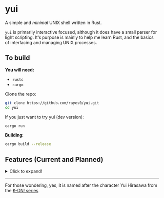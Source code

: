 # yui

A simple and *minimal* UNIX shell written in Rust.

`yui` is primarily interactive focused, although it does have a small parser for light scripting. It's purpose is mainly to help me learn Rust, and the basics of interfacing and managing UNIX processes.

## To build

**You will need:**

- `rustc`
- `cargo`

Clone the repo:

```sh
git clone https://github.com/rayes0/yui.git
cd yui
```

If you just want to try yui (dev version):

```sh
cargo run
```

**Building**:

```sh
cargo build --release
```

## Features (Current and Planned)

<details>
<summary>Click to expand!</summary>

**Core**

- [ ] *Documentation*
- [X] Run basic commands with args
- [X] Quoted strings: `""` and `''`
- [ ] Simple signal handling
- [ ] Exit code handling
- [X] `~` expansion for homedir
- [ ] Comprehensive Bash-like history expansion:
	- [ ] `!!` history expansion
	- [ ] Bash-like "magic space"
	- [ ] history expansion by both relative and absolute index
	- [ ] Advanced expansion with globbing: `!*`, `!$`, `!^`
	- [X] Reverse history search
- [ ] Differentiate between login and non login shell
- [ ] Job control
  - [ ] `jobs`, `bg` and `fg` builtins
  - [ ] CTRL-Z
- [ ] Run command with temporary environment, eg: `PATH=/bin ls`

**Editing**

- [X] Utilize readline vi or emacs modes to edit lines
- [ ] Support for multi-line commands (with `\`)
- [ ] Support using external editor to edit commands

**Parser**

- [ ] *small* parser for light scripting only, mainly to make the config somewhat bashrc-like (partly finished)
	- [X] Full line comments starting with `#`
	- [ ] Partial line comments
	- [ ] `if` conditionals
- [ ] functions

**Operators and Syntax**

- [ ] `test`, `[`, and `]` for testing conditionals
	- [ ] `==`, `!=`, `<`, `>`
- [ ] AND and OR: `&&` and `||`
- [ ] End of command: `;`
- [ ] Basic arithmetic: `+`, `-`, `/`, `*`, `%`
	- [ ] Follow order of operations
	- [ ] Float calculations
- [ ] Pipes via `|`
- [ ] Redirections via `>` and `<`
- [ ] `\` for escaping characters
- [ ] Support for globs: `*`, `[...]`, `?`, `{...}` etc.
- [ ] Command substitution (subshells?) through `$()` and backticked strings

**Builtins**

- [ ] `echo`
  - [X] Print basic text
  - [ ] Support printing styled text
  - [ ] Support same flags as Bash's builtin version
- [X] `cd`
- [X] `exit`
	- [ ] Specify custom exit code
- [ ] `history`
- [ ] `alias`
- [ ] `exec`
- [X] `export` (env vars)
- [ ] `bind`, to create custom keybinds

**Completion and Hinting**

- [ ] `complete` command for custom completions
- [X] Directory and file completions
- [ ] Command completions
- [X] Automatic completion hinting from history
	- [ ] Intelligent hinting according to cwd
- [ ] Host completion for ssh

**Customization**

- [ ] **Read settings from configuration file**
- [ ] Optional truecolor support
- [ ] Simple prompt customization

**Won't do** (Things that will *not* be implemented into `yui`):

- `for`, `while`, `until`, etc. Any kind of looping - use a proper scripting language for that
- Advanced arithmetic, precision above 8-9 digits, trigonometry, etc. - use an appropriate tool for that
- Advanced/special expansions: `$$`, `${foo/foo/bar}`, `${foo##.*}`, etc. - You should probably be using a proper scripting language if you need these

</details>

---

For those wondering, yes, it is named after the character Yui Hirasawa from the [K-ON! series](https://en.wikipedia.org/wiki/K-On!).
